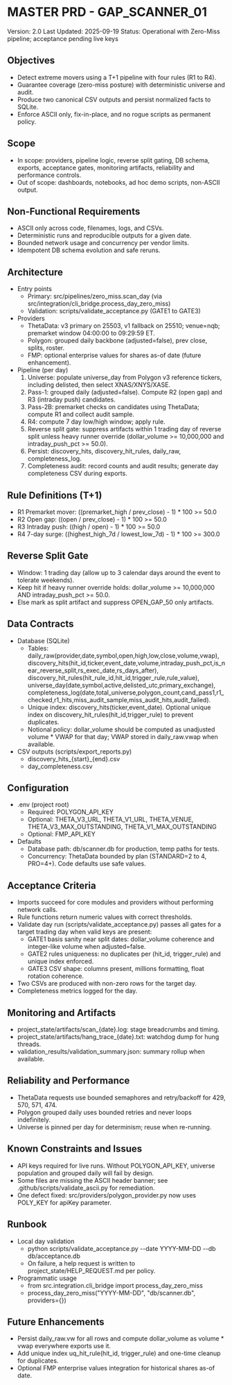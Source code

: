 # MASTER PRD - GAP_SCANNER_01
Version: 2.0
Last Updated: 2025-09-19
Status: Operational with Zero-Miss pipeline; acceptance pending live keys

## Objectives
- Detect extreme movers using a T+1 pipeline with four rules (R1 to R4).
- Guarantee coverage (zero-miss posture) with deterministic universe and audit.
- Produce two canonical CSV outputs and persist normalized facts to SQLite.
- Enforce ASCII only, fix-in-place, and no rogue scripts as permanent policy.

## Scope
- In scope: providers, pipeline logic, reverse split gating, DB schema, exports,
  acceptance gates, monitoring artifacts, reliability and performance controls.
- Out of scope: dashboards, notebooks, ad hoc demo scripts, non-ASCII output.

## Non-Functional Requirements
- ASCII only across code, filenames, logs, and CSVs.
- Deterministic runs and reproducible outputs for a given date.
- Bounded network usage and concurrency per vendor limits.
- Idempotent DB schema evolution and safe reruns.

## Architecture
- Entry points
  - Primary: src/pipelines/zero_miss.scan_day (via src/integration/cli_bridge.process_day_zero_miss)
  - Validation: scripts/validate_acceptance.py (GATE1 to GATE3)
- Providers
  - ThetaData: v3 primary on 25503, v1 fallback on 25510; venue=nqb; premarket window 04:00:00 to 09:29:59 ET.
  - Polygon: grouped daily backbone (adjusted=false), prev close, splits, roster.
  - FMP: optional enterprise values for shares as-of date (future enhancement).
- Pipeline (per day)
  1) Universe: populate universe_day from Polygon v3 reference tickers, including delisted, then select XNAS/XNYS/XASE.
  2) Pass-1: grouped daily (adjusted=false). Compute R2 (open gap) and R3 (intraday push) candidates.
  3) Pass-2B: premarket checks on candidates using ThetaData; compute R1 and collect audit sample.
  4) R4: compute 7 day low/high window; apply rule.
  5) Reverse split gate: suppress artifacts within 1 trading day of reverse split unless heavy runner override (dollar_volume >= 10,000,000 and intraday_push_pct >= 50.0).
  6) Persist: discovery_hits, discovery_hit_rules, daily_raw, completeness_log.
  7) Completeness audit: record counts and audit results; generate day completeness CSV during exports.

## Rule Definitions (T+1)
- R1 Premarket mover: ((premarket_high / prev_close) - 1) * 100 >= 50.0
- R2 Open gap:        ((open / prev_close) - 1) * 100 >= 50.0
- R3 Intraday push:   ((high / open) - 1) * 100 >= 50.0
- R4 7-day surge:     ((highest_high_7d / lowest_low_7d) - 1) * 100 >= 300.0

## Reverse Split Gate
- Window: 1 trading day (allow up to 3 calendar days around the event to tolerate weekends).
- Keep hit if heavy runner override holds: dollar_volume >= 10,000,000 AND intraday_push_pct >= 50.0.
- Else mark as split artifact and suppress OPEN_GAP_50 only artifacts.

## Data Contracts
- Database (SQLite)
  - Tables: daily_raw(provider,date,symbol,open,high,low,close,volume,vwap),
    discovery_hits(hit_id,ticker,event_date,volume,intraday_push_pct,is_near_reverse_split,rs_exec_date,rs_days_after),
    discovery_hit_rules(hit_rule_id,hit_id,trigger_rule,rule_value),
    universe_day(date,symbol,active,delisted_utc,primary_exchange),
    completeness_log(date,total_universe,polygon_count,cand_pass1,r1_checked,r1_hits,miss_audit_sample,miss_audit_hits,audit_failed).
  - Unique index: discovery_hits(ticker,event_date). Optional unique index on discovery_hit_rules(hit_id,trigger_rule) to prevent duplicates.
  - Notional policy: dollar_volume should be computed as unadjusted volume * VWAP for that day; VWAP stored in daily_raw.vwap when available.
- CSV outputs (scripts/export_reports.py)
  - discovery_hits_{start}_{end}.csv
  - day_completeness.csv

## Configuration
- .env (project root)
  - Required: POLYGON_API_KEY
  - Optional: THETA_V3_URL, THETA_V1_URL, THETA_VENUE, THETA_V3_MAX_OUTSTANDING, THETA_V1_MAX_OUTSTANDING
  - Optional: FMP_API_KEY
- Defaults
  - Database path: db/scanner.db for production, temp paths for tests.
  - Concurrency: ThetaData bounded by plan (STANDARD=2 to 4, PRO=4+). Code defaults use safe values.

## Acceptance Criteria
- Imports succeed for core modules and providers without performing network calls.
- Rule functions return numeric values with correct thresholds.
- Validate day run (scripts/validate_acceptance.py) passes all gates for a target trading day when valid keys are present:
  - GATE1 basis sanity near split dates: dollar_volume coherence and integer-like volume when adjusted=false.
  - GATE2 rules uniqueness: no duplicates per (hit_id, trigger_rule) and unique index enforced.
  - GATE3 CSV shape: columns present, millions formatting, float rotation coherence.
- Two CSVs are produced with non-zero rows for the target day.
- Completeness metrics logged for the day.

## Monitoring and Artifacts
- project_state/artifacts/scan_{date}.log: stage breadcrumbs and timing.
- project_state/artifacts/hang_trace_{date}.txt: watchdog dump for hung threads.
- validation_results/validation_summary.json: summary rollup when available.

## Reliability and Performance
- ThetaData requests use bounded semaphores and retry/backoff for 429, 570, 571, 474.
- Polygon grouped daily uses bounded retries and never loops indefinitely.
- Universe is pinned per day for determinism; reuse when re-running.

## Known Constraints and Issues
- API keys required for live runs. Without POLYGON_API_KEY, universe population and grouped daily will fail by design.
- Some files are missing the ASCII header banner; see .github/scripts/validate_ascii.py for remediation.
- One defect fixed: src/providers/polygon_provider.py now uses POLY_KEY for apiKey parameter.

## Runbook
- Local day validation
  - python scripts/validate_acceptance.py --date YYYY-MM-DD --db db/acceptance.db
  - On failure, a help request is written to project_state/HELP_REQUEST.md per policy.
- Programmatic usage
  - from src.integration.cli_bridge import process_day_zero_miss
  - process_day_zero_miss("YYYY-MM-DD", "db/scanner.db", providers={})

## Future Enhancements
- Persist daily_raw.vw for all rows and compute dollar_volume as volume * vwap everywhere exports use it.
- Add unique index uq_hit_rule(hit_id, trigger_rule) and one-time cleanup for duplicates.
- Optional FMP enterprise values integration for historical shares as-of date.
